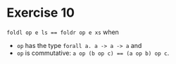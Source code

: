 # Exercise 10

`foldl op e ls == foldr op e xs` when 
- `op` has the type `forall a. a -> a -> a` and 
- `op` is commutative: `a op (b op c) == (a op b) op c`.
